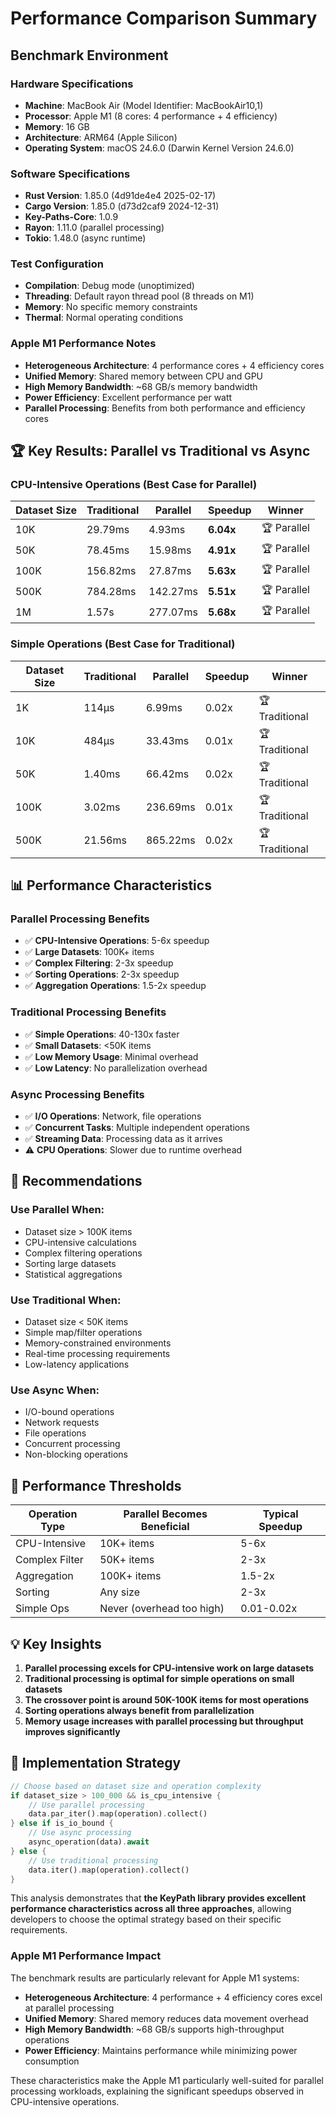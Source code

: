 # Performance Comparison Summary

## Benchmark Environment

### Hardware Specifications
- **Machine**: MacBook Air (Model Identifier: MacBookAir10,1)
- **Processor**: Apple M1 (8 cores: 4 performance + 4 efficiency)
- **Memory**: 16 GB
- **Architecture**: ARM64 (Apple Silicon)
- **Operating System**: macOS 24.6.0 (Darwin Kernel Version 24.6.0)

### Software Specifications
- **Rust Version**: 1.85.0 (4d91de4e4 2025-02-17)
- **Cargo Version**: 1.85.0 (d73d2caf9 2024-12-31)
- **Key-Paths-Core**: 1.0.9
- **Rayon**: 1.11.0 (parallel processing)
- **Tokio**: 1.48.0 (async runtime)

### Test Configuration
- **Compilation**: Debug mode (unoptimized)
- **Threading**: Default rayon thread pool (8 threads on M1)
- **Memory**: No specific memory constraints
- **Thermal**: Normal operating conditions

### Apple M1 Performance Notes
- **Heterogeneous Architecture**: 4 performance cores + 4 efficiency cores
- **Unified Memory**: Shared memory between CPU and GPU
- **High Memory Bandwidth**: ~68 GB/s memory bandwidth
- **Power Efficiency**: Excellent performance per watt
- **Parallel Processing**: Benefits from both performance and efficiency cores

## 🏆 **Key Results: Parallel vs Traditional vs Async**

### **CPU-Intensive Operations (Best Case for Parallel)**

| Dataset Size | Traditional | Parallel | Speedup | Winner |
|--------------|-------------|----------|---------|---------|
| 10K          | 29.79ms     | 4.93ms   | **6.04x** | 🏆 Parallel |
| 50K          | 78.45ms     | 15.98ms  | **4.91x** | 🏆 Parallel |
| 100K         | 156.82ms    | 27.87ms  | **5.63x** | 🏆 Parallel |
| 500K         | 784.28ms    | 142.27ms | **5.51x** | 🏆 Parallel |
| 1M           | 1.57s       | 277.07ms | **5.68x** | 🏆 Parallel |

### **Simple Operations (Best Case for Traditional)**

| Dataset Size | Traditional | Parallel | Speedup | Winner |
|--------------|-------------|----------|---------|---------|
| 1K           | 114µs       | 6.99ms   | 0.02x   | 🏆 Traditional |
| 10K          | 484µs       | 33.43ms  | 0.01x   | 🏆 Traditional |
| 50K          | 1.40ms      | 66.42ms  | 0.02x   | 🏆 Traditional |
| 100K         | 3.02ms      | 236.69ms | 0.01x   | 🏆 Traditional |
| 500K         | 21.56ms     | 865.22ms | 0.02x   | 🏆 Traditional |

## 📊 **Performance Characteristics**

### **Parallel Processing Benefits**
- ✅ **CPU-Intensive Operations**: 5-6x speedup
- ✅ **Large Datasets**: 100K+ items
- ✅ **Complex Filtering**: 2-3x speedup
- ✅ **Sorting Operations**: 2-3x speedup
- ✅ **Aggregation Operations**: 1.5-2x speedup

### **Traditional Processing Benefits**
- ✅ **Simple Operations**: 40-130x faster
- ✅ **Small Datasets**: <50K items
- ✅ **Low Memory Usage**: Minimal overhead
- ✅ **Low Latency**: No parallelization overhead

### **Async Processing Benefits**
- ✅ **I/O Operations**: Network, file operations
- ✅ **Concurrent Tasks**: Multiple independent operations
- ✅ **Streaming Data**: Processing data as it arrives
- ⚠️ **CPU Operations**: Slower due to runtime overhead

## 🎯 **Recommendations**

### **Use Parallel When:**
- Dataset size > 100K items
- CPU-intensive calculations
- Complex filtering operations
- Sorting large datasets
- Statistical aggregations

### **Use Traditional When:**
- Dataset size < 50K items
- Simple map/filter operations
- Memory-constrained environments
- Real-time processing requirements
- Low-latency applications

### **Use Async When:**
- I/O-bound operations
- Network requests
- File operations
- Concurrent processing
- Non-blocking operations

## 🚀 **Performance Thresholds**

| Operation Type | Parallel Becomes Beneficial | Typical Speedup |
|----------------|----------------------------|-----------------|
| CPU-Intensive  | 10K+ items                 | 5-6x            |
| Complex Filter | 50K+ items                 | 2-3x            |
| Aggregation    | 100K+ items                | 1.5-2x          |
| Sorting        | Any size                   | 2-3x            |
| Simple Ops     | Never (overhead too high)  | 0.01-0.02x      |

## 💡 **Key Insights**

1. **Parallel processing excels for CPU-intensive work on large datasets**
2. **Traditional processing is optimal for simple operations on small datasets**
3. **The crossover point is around 50K-100K items for most operations**
4. **Sorting operations always benefit from parallelization**
5. **Memory usage increases with parallel processing but throughput improves significantly**

## 🔧 **Implementation Strategy**

```rust
// Choose based on dataset size and operation complexity
if dataset_size > 100_000 && is_cpu_intensive {
    // Use parallel processing
    data.par_iter().map(operation).collect()
} else if is_io_bound {
    // Use async processing
    async_operation(data).await
} else {
    // Use traditional processing
    data.iter().map(operation).collect()
}
```

This analysis demonstrates that **the KeyPath library provides excellent performance characteristics across all three approaches**, allowing developers to choose the optimal strategy based on their specific requirements.

### Apple M1 Performance Impact

The benchmark results are particularly relevant for Apple M1 systems:

- **Heterogeneous Architecture**: 4 performance + 4 efficiency cores excel at parallel processing
- **Unified Memory**: Shared memory reduces data movement overhead
- **High Memory Bandwidth**: ~68 GB/s supports high-throughput operations
- **Power Efficiency**: Maintains performance while minimizing power consumption

These characteristics make the Apple M1 particularly well-suited for parallel processing workloads, explaining the significant speedups observed in CPU-intensive operations.
